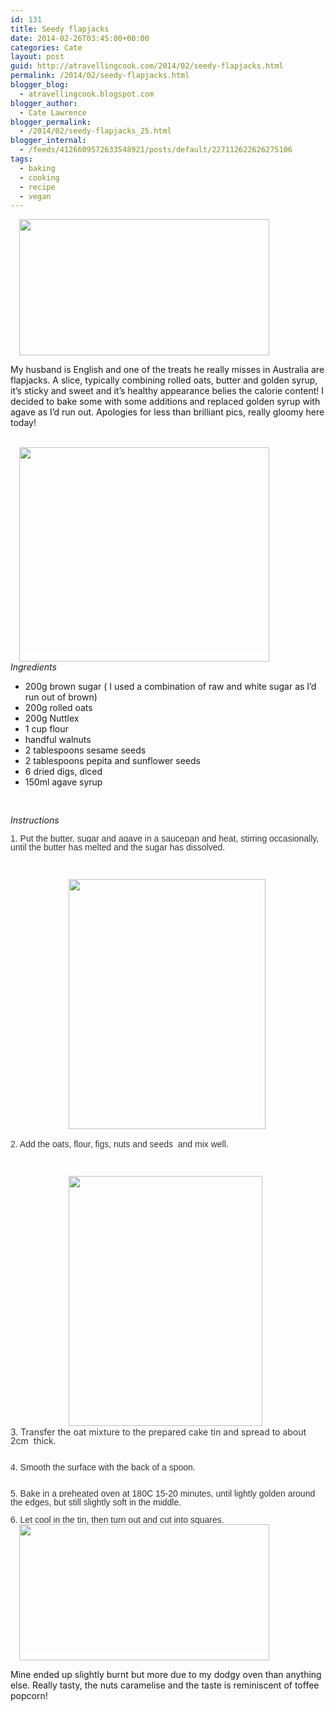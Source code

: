 ```yaml
---
id: 131
title: Seedy flapjacks
date: 2014-02-26T03:45:00+00:00
categories: Cate
layout: post
guid: http://atravellingcook.com/2014/02/seedy-flapjacks.html
permalink: /2014/02/seedy-flapjacks.html
blogger_blog:
  - atravellingcook.blogspot.com
blogger_author:
  - Cate Lawrence
blogger_permalink:
  - /2014/02/seedy-flapjacks_25.html
blogger_internal:
  - /feeds/4126609572633548921/posts/default/227112622626275106
tags:
  - baking
  - cooking
  - recipe
  - vegan
---
```


  <a style="margin-left: 1em; margin-right: 1em; text-align: center;" href="http://3.bp.blogspot.com/-R-lXHbk150E/U9ZnRrB47kI/AAAAAAAAJBU/DCW8w2T9UdQ/s1600/Fig-and-Date-Flapjacks.jpg"><img src="http://3.bp.blogspot.com/-R-lXHbk150E/U9ZnRrB47kI/AAAAAAAAJBU/DCW8w2T9UdQ/s1600/Fig-and-Date-Flapjacks.jpg" alt="" width="400" height="218" border="0" /></a>






  My husband is English and one of the treats he really misses in Australia are flapjacks. A slice, typically combining rolled oats, butter and golden syrup, it&#8217;s sticky and sweet and it&#8217;s healthy appearance belies the calorie content! I decided to bake some with some additions and replaced golden syrup with agave as I&#8217;d run out. Apologies for less than brilliant pics, really gloomy here today! 



                         <a style="background-color: white; line-height: 16px; margin-left: 1em; margin-right: 1em; text-align: center;" href="http://3.bp.blogspot.com/-iesBtSKDrew/Uw1TxfQLxEI/AAAAAAAAIIM/LTnR-NAnnf8/s1600/12784137144_e2176deab7_c.jpg"><img src="http://3.bp.blogspot.com/-iesBtSKDrew/Uw1TxfQLxEI/AAAAAAAAIIM/LTnR-NAnnf8/s1600/12784137144_e2176deab7_c.jpg" alt="" width="400" height="343" border="0" /></a><br /> <i>Ingredients</i>





  <ul>
    <li>
      200g brown sugar ( I used a combination of raw and white sugar as I&#8217;d run out of brown)
    </li>
    <li>
      200g rolled oats
    </li>
    <li>
      200g Nuttlex
    </li>
    <li>
      1 cup flour
    </li>
    <li>
      handful walnuts
    </li>
    <li>
      2 tablespoons sesame seeds
    </li>
    <li>
      2 tablespoons pepita and sunflower seeds
    </li>
    <li>
      6 dried digs, diced
    </li>
    <li>
      150ml agave syrup
    </li>
  </ul>



  <span style="font-family: Times, Times New Roman, serif;"> 



  <i>Instructions</i>



  <span style="background-color: white; color: #333333; font-family: Arial, Helvetica, sans-serif; line-height: 1em;">1. Put the butter, sugar and agave in a saucepan and heat, stirring occasionally, until the butter has melted and the sugar has dissolved. 



  <span style="color: #333333; font-family: Times, Times New Roman, serif;"><span style="line-height: 16px;"> 



                      <a style="background-color: white; font-family: Times, 'Times New Roman', serif; line-height: 16px; margin-left: 1em; margin-right: 1em; text-align: center;" href="http://4.bp.blogspot.com/-LHXtu_PJr8U/Uw1Tu99NfvI/AAAAAAAAIH8/Snep7xwUyDo/s1600/12783702065_19e21d8ed7_c.jpg"><img src="http://4.bp.blogspot.com/-LHXtu_PJr8U/Uw1Tu99NfvI/AAAAAAAAIH8/Snep7xwUyDo/s1600/12783702065_19e21d8ed7_c.jpg" alt="" width="315" height="400" border="0" /></a>



  <span style="background-color: white; color: #333333; font-family: Arial, Helvetica, sans-serif; line-height: 1em;">2. Add the oats, flour, figs, nuts and seeds  and mix well.



  <span style="color: #333333; font-family: Times, Times New Roman, serif;"><span style="line-height: 16px;"> 



                      <a style="line-height: 16px; margin-left: 1em; margin-right: 1em; text-align: center;" href="http://3.bp.blogspot.com/-6i-tgCDad3A/Uw1TweQwgTI/AAAAAAAAIIE/P3lnRsEnIqc/s1600/12783805783_ec3ddb7873_c.jpg"><img src="http://3.bp.blogspot.com/-6i-tgCDad3A/Uw1TweQwgTI/AAAAAAAAIIE/P3lnRsEnIqc/s1600/12783805783_ec3ddb7873_c.jpg" alt="" width="310" height="400" border="0" /></a><span style="line-height: 16px;"><br /> <span style="background-color: white; color: #333333; line-height: 1em;">3. Transfer the oat mixture to the prepared cake tin and spread to about 2cm  thick.<br /> <span style="background-color: white; color: #333333; font-family: Arial, Helvetica, sans-serif; line-height: 1em;"><br /> 



  <span style="background-color: white; color: #333333; font-family: Arial, Helvetica, sans-serif; line-height: 1em;">4. Smooth the surface with the back of a spoon. <br /> <span style="background-color: white; color: #333333; font-family: Arial, Helvetica, sans-serif; line-height: 1em;"><br /> 



  <span style="background-color: white; color: #333333; font-family: Arial, Helvetica, sans-serif; line-height: 1em;">5. Bake in a preheated oven at 180C 15-20 minutes, until lightly golden around the edges, but still slightly soft in the middle.



  <span style="background-color: white; color: #333333; font-family: Arial, Helvetica, sans-serif; line-height: 1em;">6. Let cool in the tin, then turn out and cut into squares.  <a style="margin-left: 1em; margin-right: 1em; text-align: center;" href="http://3.bp.blogspot.com/-R-lXHbk150E/U9ZnRrB47kI/AAAAAAAAJBU/DCW8w2T9UdQ/s1600/Fig-and-Date-Flapjacks.jpg"><img src="http://3.bp.blogspot.com/-R-lXHbk150E/U9ZnRrB47kI/AAAAAAAAJBU/DCW8w2T9UdQ/s1600/Fig-and-Date-Flapjacks.jpg" alt="" width="400" height="218" border="0" /></a>



  Mine ended up slightly burnt but more due to my dodgy oven than anything else. Really tasty, the nuts caramelise and the taste is reminiscent of toffee popcorn! 




